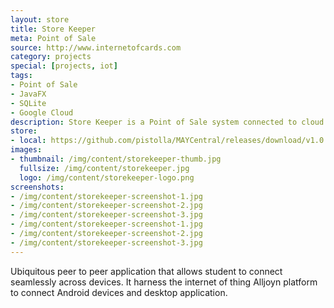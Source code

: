 ```yaml
---
layout: store
title: Store Keeper
meta: Point of Sale 
source: http://www.internetofcards.com
category: projects
special: [projects, iot]
tags:
- Point of Sale
- JavaFX
- SQLite
- Google Cloud
description: Store Keeper is a Point of Sale system connected to cloud
store:
- local: https://github.com/pistolla/MAYCentral/releases/download/v1.0.31/MAYCentral-1.0.31.exe
images:
- thumbnail: /img/content/storekeeper-thumb.jpg
  fullsize: /img/content/storekeeper.jpg
  logo: /img/content/storekeeper-logo.png
screenshots:
- /img/content/storekeeper-screenshot-1.jpg
- /img/content/storekeeper-screenshot-2.jpg
- /img/content/storekeeper-screenshot-3.jpg
- /img/content/storekeeper-screenshot-1.jpg
- /img/content/storekeeper-screenshot-2.jpg
- /img/content/storekeeper-screenshot-3.jpg
---
```


Ubiquitous peer to peer application that allows student to connect seamlessly across devices. 
It harness the internet of thing Alljoyn platform to connect Android devices and desktop application.